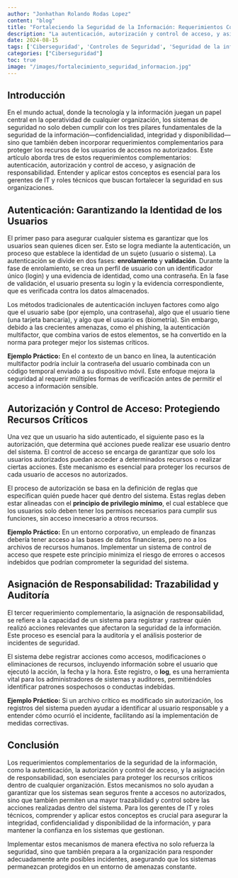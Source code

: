 ```yaml
---
author: "Jonhathan Rolando Rodas Lopez"
content: "blog"
title: "Fortaleciendo la Seguridad de la Información: Requerimientos Complementarios Claves"
description: "La autenticación, autorización y control de acceso, y asignación de responsabilidad son requerimientos complementarios esenciales para fortalecer la seguridad de la información en cualquier organización. En este artículo, exploraremos cada uno de estos conceptos, su importancia y cómo se aplican en la práctica."
date: 2024-08-15
tags: ['Ciberseguridad', 'Controles de Seguridad', 'Seguridad de la informacion', 'ISC2']
categories: ["Ciberseguridad"]
toc: true
image: "/images/fortalecimiento_seguridad_informacion.jpg"
---
```


## Introducción

En el mundo actual, donde la tecnología y la información juegan un papel central en la operatividad de cualquier organización, los sistemas de seguridad no solo deben cumplir con los tres pilares fundamentales de la seguridad de la información—confidencialidad, integridad y disponibilidad—sino que también deben incorporar requerimientos complementarios para proteger los recursos de los usuarios de accesos no autorizados. Este artículo aborda tres de estos requerimientos complementarios: autenticación, autorización y control de acceso, y asignación de responsabilidad. Entender y aplicar estos conceptos es esencial para los gerentes de IT y roles técnicos que buscan fortalecer la seguridad en sus organizaciones.

## Autenticación: Garantizando la Identidad de los Usuarios

El primer paso para asegurar cualquier sistema es garantizar que los usuarios sean quienes dicen ser. Esto se logra mediante la autenticación, un proceso que establece la identidad de un sujeto (usuario o sistema). La autenticación se divide en dos fases: **enrolamiento** y **validación**. Durante la fase de enrolamiento, se crea un perfil de usuario con un identificador único (login) y una evidencia de identidad, como una contraseña. En la fase de validación, el usuario presenta su login y la evidencia correspondiente, que es verificada contra los datos almacenados.

Los métodos tradicionales de autenticación incluyen factores como algo que el usuario sabe (por ejemplo, una contraseña), algo que el usuario tiene (una tarjeta bancaria), y algo que el usuario es (biometría). Sin embargo, debido a las crecientes amenazas, como el phishing, la autenticación multifactor, que combina varios de estos elementos, se ha convertido en la norma para proteger mejor los sistemas críticos.

**Ejemplo Práctico:** En el contexto de un banco en línea, la autenticación multifactor podría incluir la contraseña del usuario combinada con un código temporal enviado a su dispositivo móvil. Este enfoque mejora la seguridad al requerir múltiples formas de verificación antes de permitir el acceso a información sensible.

## Autorización y Control de Acceso: Protegiendo Recursos Críticos

Una vez que un usuario ha sido autenticado, el siguiente paso es la autorización, que determina qué acciones puede realizar ese usuario dentro del sistema. El control de acceso se encarga de garantizar que solo los usuarios autorizados puedan acceder a determinados recursos o realizar ciertas acciones. Este mecanismo es esencial para proteger los recursos de cada usuario de accesos no autorizados.

El proceso de autorización se basa en la definición de reglas que especifican quién puede hacer qué dentro del sistema. Estas reglas deben estar alineadas con el **principio de privilegio mínimo**, el cual establece que los usuarios solo deben tener los permisos necesarios para cumplir sus funciones, sin acceso innecesario a otros recursos.

**Ejemplo Práctico:** En un entorno corporativo, un empleado de finanzas debería tener acceso a las bases de datos financieras, pero no a los archivos de recursos humanos. Implementar un sistema de control de acceso que respete este principio minimiza el riesgo de errores o accesos indebidos que podrían comprometer la seguridad del sistema.

## Asignación de Responsabilidad: Trazabilidad y Auditoría

El tercer requerimiento complementario, la asignación de responsabilidad, se refiere a la capacidad de un sistema para registrar y rastrear quién realizó acciones relevantes que afectaron la seguridad de la información. Este proceso es esencial para la auditoría y el análisis posterior de incidentes de seguridad.

El sistema debe registrar acciones como accesos, modificaciones o eliminaciones de recursos, incluyendo información sobre el usuario que ejecutó la acción, la fecha y la hora. Este registro, o **log**, es una herramienta vital para los administradores de sistemas y auditores, permitiéndoles identificar patrones sospechosos o conductas indebidas.

**Ejemplo Práctico:** Si un archivo crítico es modificado sin autorización, los registros del sistema pueden ayudar a identificar al usuario responsable y a entender cómo ocurrió el incidente, facilitando así la implementación de medidas correctivas.

## Conclusión

Los requerimientos complementarios de la seguridad de la información, como la autenticación, la autorización y control de acceso, y la asignación de responsabilidad, son esenciales para proteger los recursos críticos dentro de cualquier organización. Estos mecanismos no solo ayudan a garantizar que los sistemas sean seguros frente a accesos no autorizados, sino que también permiten una mayor trazabilidad y control sobre las acciones realizadas dentro del sistema. Para los gerentes de IT y roles técnicos, comprender y aplicar estos conceptos es crucial para asegurar la integridad, confidencialidad y disponibilidad de la información, y para mantener la confianza en los sistemas que gestionan.

Implementar estos mecanismos de manera efectiva no solo refuerza la seguridad, sino que también prepara a la organización para responder adecuadamente ante posibles incidentes, asegurando que los sistemas permanezcan protegidos en un entorno de amenazas constante.
